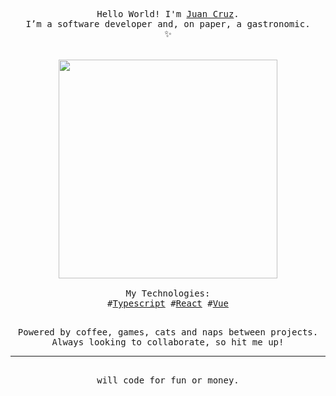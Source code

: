 <samp>
    <br/>
    <br/>
    <p align="center">
        <br/>Hello World! I'm <a href="https://www.linkedin.com/in/juancdominici/">Juan Cruz<a/>.
        <br/>I’m a software developer and, on paper, a gastronomic.
        <br/>✨
        <br/>
        <br/>
        <br/><img src="https://i.imgur.com/AOKzYIo.gif" width="350">
        <br/>
        <br/>My Technologies:
        <br/>
            #<a href="https://github.com/topics/typescript">Typescript<a/> 
            #<a href="https://github.com/topics/react">React<a/> 
            #<a href="https://github.com/topics/vue">Vue<a/> 
        <br/>
        <p align="center">
            <br/>Powered by coffee, games, cats and naps between projects.
            <br/>Always looking to collaborate, so hit me up!
        <p/>
        <hr/>
        <p align="center">
            <br/>will code for fun or money.
        <p/>
    <p/>
<samp/>
